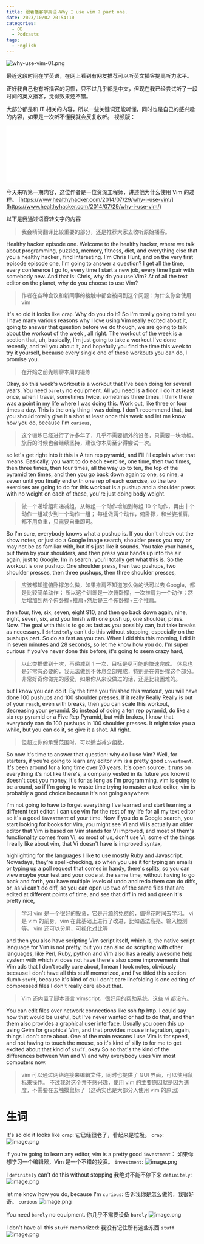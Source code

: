 ```yaml
---
title: 跟着播客学英语-Why I use vim ? part one.
date: 2023/10/02 20:54:10
categories:
  - OB
  - Podcasts
tags:
  - English
---
```

![why-use-vim-01.png](https://s2.loli.net/2023/10/03/kheL1o68m2IyXbU.png)

最近这段时间在学英语，在网上看到有网友推荐可以听英文播客提高听力水平。

正好我自己也有听播客的习惯，只不过几乎都是中文，但现在我已经尝试听了一段时间的英文播客，觉得效果还不错。

大部分都是和 IT 相关的内容，所以一些关键词还能听懂，同时也是自己的感兴趣的内容，如果是一次听不懂我就会反复收听。
视频版：
<iframe src="//player.bilibili.com/player.html?aid=961634958&bvid=BV1TH4y1Z77L&cid=1287992721&p=1" scrolling="no" border="0" frameborder="no" framespacing="0" allowfullscreen="true"> </iframe>
<!--more-->


今天来听第一期内容，这位作者是一位资深工程师，讲述他为什么使用 Vim 的过程。
[https://www.healthyhacker.com/2014/07/29/why-i-use-vim/](https://www.healthyhacker.com/2014/07/29/why-i-use-vim/)

以下是我通过语音转文字的内容

> 我会精简翻译比较重要的部分，还是推荐大家去收听原始播客。

Healthy hacker episode one. Welcome to the healthy hacker, where we talk about programming, puzzles, memory, fitness, diet, and everything else that you a healthy hacker , find Interesting. I'm Chris Hunt, and on the very first episode episode one, I'm going to answer a question? I get all the time, every conference I go to, every time I start a new job, every time I pair with somebody new. And that is: Chris, why do you use Vim? At of all the text editor on the planet, why do you choose to use Vim?

> 作者在各种会议和新同事的接触中都会被问到这个问题：为什么你会使用 vim



It's so old it looks like `crap`. Why do you do it? So I'm totally going to tell you I have many various reasons why I love using Vim really excited about it, going to answer that question before we do though, we are going to talk about the workout of the week , all right. The workout of the week is a section that, uh, basically, I'm just going to take a workout I've done recently, and tell you about it, and hopefully you find the time this week to try it yourself, because every single one of these workouts you can do, I promise you. 

> 在开始之前先聊聊本周的锻炼


Okay, so this week's workout is a workout that I've been doing for several years. You need `barely` no equipment. All you need is a floor. I do it at least once, when I travel, sometimes twice, sometimes three times. I think there was a point in my life where I was doing this. Work out, like three or four times a day. This is the only thing I was doing. I don't recommend that, but you should totally give it a shot at least once this week and let me know how you do, because I'm `curious`,

> 这个锻炼已经进行了许多年了，几乎不需要额外的设备，只需要一块地板。旅行的时候也会继续坚持，建议你本周至少得尝试一次。


so let's get right into it this is  A ten rep pyramid, and I'll I'll explain what that means. Basically, you want to do each exercise, one time, then two times, then three times, then four times, all the way up to ten, the top of the pyramid ten times, and then you go back down again to one, so nine, a seven until you finally end with one rep of each exercise, so the two exercises are going to do for this workout is a pushup and a shoulder press with no weight on each of these, you're just doing body weight.

> 做一个递增组和递减组，从每组一个动作增加到每组 10 个动作，再由十个动作一组减少到一个动作一组；
> 每组做两个动作，俯卧撑，和坐姿推肩，都不用负重，只需要自重即可。


So I'm sure, everybody knows what a pushup is. If you don't check out the show notes, or just do a Google image search, shoulder press you may or may not be as familiar with, but it's just like it sounds. You take your hands, put them by your shoulders, and then press your hands up into the air again, just to Google. Im in search, you'll totally get what this is. So the workout is one pushup. One shoulder press, then two pushups, two shoulder presses, then three pushups, then three shoulder presses,

> 应该都知道俯卧撑怎么做，如果推肩不知道怎么做的话可以去 Google，都是比较简单动作；
> 所以这个训练是一次俯卧撑，一次推肩为一个动作；然后增加到两个俯卧撑+推肩+然后是三个俯卧撑+三个推肩。

then four, five, six, seven, eight 910, and then go back down again, nine, eight, seven, six, and you finish with one push up, one shoulder, press. Now. The goal with this is to go as fast as you possibly can, but take breaks as necessary. I `definitely` can't do this without stopping, especially on the pushups part. So do as fast as you can. When I did this this morning, I did it in seven minutes and 28 seconds, so let me know how you do. I'm super curious if you've never done this before, it's going to seem crazy hard,

> 以此类推做到十次，再递减到 1 一次，目标是尽可能的快速完成。
> 休息也是非常有必要的，我无法做到不休息全部完成，特别是在俯卧撑这个部分。
> 非常好奇你做完的感受，如果你从来没做过的话，还是比较困难的。


but I know you can do it. By the time you finished this workout, you will have done 100 pushups and 100 shoulder presses. If it really Really Really is out of your `reach`, even with breaks, then you can scale this workout, decreasing your pyramid. So instead of doing a ten rep pyramid, do like a six rep pyramid or a Five Rep Pyramid, but with brakes, I know that everybody can do 100 pushups in 100 shoulder presses. It might take you a while, but you can do it, so give it a shot. All right. 

> 但超过你的承受范围时，可以适当减少组数。


So now it's time to answer that question: why do I use Vim? Well, for starters, if you're going to learn any editor vim is a pretty good `investment`. It's been around for a long time over 20 years. It's open source, it runs on everything it's not like there's, a company vested in its future you know it doesn't cost you money, it's for as long as I'm programming, vim is going to be around, so if I'm going to waste time trying to master a text editor, vim is probably a good choice because it's not going anywhere

I'm not going to have to forget everything I've learned and start learning a different text editor. I can use vim for the rest of my life for all my text editor so it's a good `investment` of your time. Now if you do a Google search, you start looking for books for Vim, you might see Vi and Vi is actually an older editor that Vim is based on Vim stands for Vi improved, and most of them's functionality comes from Vi, so most of us, don't use Vi, some of the things I really like about vim, that Vi doesn't have is improved syntax,

highlighting for the languages I like to use mostly Ruby and Javascript. Nowadays, they're spell-checking, so when you use it for typing an emails or typing up a poll request that comes in handy, there's splits, so you can view maybe your test and your code at the same time, without having to go back and forth, you have multiple levels of undo and redo them can do diffs, or, as vi can't do diff, so you can open up two of the same files that are edited at different points of time, and see that diff in red and green it's pretty nice,

> 学习 vim 是一个很好的投资，它是开源的免费的，值得花时间去学习。
> vi 是 vim 的前身，vim 在此基础上进行了改进，比如语法高亮、输入检测等。
> vim 还可以分屏，可视化对比等

and then you also have scripting Vim script itself, which is, the native script language for Vim is not pretty, but you can also do scripting with other languages, like Perl, Ruby, python and Vim also has a really awesome help system with which vi does not have there's also some improvements that Vim ads that I don't really care about, I mean I took notes, obviously because I don't have all this stuff memorized, and I've titled this section dumb `stuff`, because it's kind of du I don't care linefolding is one editing of compressed files I don't really care about that.

> Vim 还内置了脚本语言 vimscript，很好用的帮助系统，这些 vi 都没有。

You can edit files over network connections like ssh ftp http. I could say how that would be useful, but I've never wanted or had to do that, and then them also provides a graphical user interface. Usually you open this up using Gvim for graphical Vim, and that provides mouse integration, again, things I don't care about. One of the main reasons I use Vim is for speed, and not having to touch the mouse, so it's kind of silly to for me to get excited about that kind of `stuff`, okay So so that's the kind of the differences between Vim and Vi and why everybody uses Vim most computers now.

> vim 可以通过网络连接来编辑文件，同时也提供了 GUI 界面，可以使用鼠标来操作。
> 不过我对这个并不感兴趣，使用 vim 的主要原因就是因为速度，不需要在去触摸鼠标了（这确实也是大部分人使用 vim 的原因）


# 生词
It's so old it looks like `crap`:  它已经很老了，看起来是垃圾。
`crap`:
![image.png](https://s2.loli.net/2023/10/03/3RZontYrVcDTFGq.png)

if you're going to learn any editor, vim is a pretty good `investment`：
如果你想学习一个编辑器，Vim 是一个不错的投资。
`investment`:
![image.png](https://s2.loli.net/2023/10/03/PjR97l2iYNLtU3g.png)


I `definitely` can't do this without stopping
我绝对不能不停下来
`definitely`:
![image.png](https://s2.loli.net/2023/10/03/saTHywQgdti5ePA.png)

let me know how you do, because I'm `curious`:
告诉我你是怎么做的，我很好奇。
`curious`
![image.png](https://s2.loli.net/2023/10/03/vWz9ZR6MdLVSrUu.png)

You need `barely` no equipment.
你几乎不需要设备
`barely`
![image.png](https://s2.loli.net/2023/10/03/9rcKYjITGQgUB4n.png)

I don't have all this `stuff` memorized:
我没有记住所有这些东西
`stuff`
![image.png](https://s2.loli.net/2023/10/03/nP8SpO2DTdHLj31.png)


